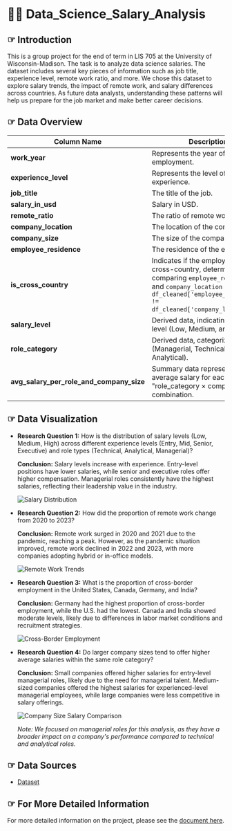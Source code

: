# 🔎💵 Data_Science_Salary_Analysis
## ☞ Introduction  
This is a group project for the end of term in LIS 705 at the University of Wisconsin-Madison. The task is to analyze data science salaries. The dataset includes several key pieces of information such as job title, experience level, remote work ratio, and more. We chose this dataset to explore salary trends, the impact of remote work, and salary differences across countries. As future data analysts, understanding these patterns will help us prepare for the job market and make better career decisions.  

## ☞ Data Overview
| **Column Name**                          | **Description**                                                                                             |
|------------------------------------------|-------------------------------------------------------------------------------------------------------------|
| **work_year**                            | Represents the year of employment.                                                                          |
| **experience_level**                     | Represents the level of work experience.                                                                     |
| **job_title**                            | The title of the job.                                                                                        |
| **salary_in_usd**                        | Salary in USD.                                                                                                |
| **remote_ratio**                         | The ratio of remote work.                                                                                    |
| **company_location**                     | The location of the company.                                                                                 |
| **company_size**                         | The size of the company.                                                                                     |
| **employee_residence**                   | The residence of the employee.                                                                               |
| **is_cross_country**                     | Indicates if the employee works cross-country, determined by comparing `employee_residence` and `company_location` (i.e., `df_cleaned['employee_residence'] != df_cleaned['company_location']`). |
| **salary_level**                         | Derived data, indicating the salary level (Low, Medium, and High).                                       |
| **role_category**                        | Derived data, categorizing the role (Managerial, Technical, and Analytical).                   |
| **avg_salary_per_role_and_company_size** | Summary data representing the average salary for each "role_category × company_size" combination.           |
  

## ☞ Data Visualization

- **Research Question 1:** How is the distribution of salary levels (Low, Medium, High) across different experience levels (Entry, Mid, Senior, Executive) and role types (Technical, Analytical, Managerial)?

  **Conclusion:** Salary levels increase with experience. Entry-level positions have lower salaries, while senior and executive roles offer higher compensation. Managerial roles consistently have the highest salaries, reflecting their leadership value in the industry.

  ![Salary Distribution](https://github.com/user-attachments/assets/e4b92ab8-27a3-46d4-b37d-dd93e08a97e2)

- **Research Question 2:** How did the proportion of remote work change from 2020 to 2023?

  **Conclusion:** Remote work surged in 2020 and 2021 due to the pandemic, reaching a peak. However, as the pandemic situation improved, remote work declined in 2022 and 2023, with more companies adopting hybrid or in-office models.

  ![Remote Work Trends](https://github.com/user-attachments/assets/1739a19a-3602-4bcd-9a53-218c127b54fd)

- **Research Question 3:** What is the proportion of cross-border employment in the United States, Canada, Germany, and India?

  **Conclusion:** Germany had the highest proportion of cross-border employment, while the U.S. had the lowest. Canada and India showed moderate levels, likely due to differences in labor market conditions and recruitment strategies.

  ![Cross-Border Employment](https://github.com/user-attachments/assets/4f76b960-cd84-4f76-bddd-09fd5d5f7484)

- **Research Question 4:** Do larger company sizes tend to offer higher average salaries within the same role category?

  **Conclusion:** Small companies offered higher salaries for entry-level managerial roles, likely due to the need for managerial talent. Medium-sized companies offered the highest salaries for experienced-level managerial employees, while large companies were less competitive in salary offerings.

  ![Company Size Salary Comparison](https://github.com/user-attachments/assets/9385876b-1be3-4c5f-a069-275f048b47fe)

  *Note: We focused on managerial roles for this analysis, as they have a broader impact on a company's performance compared to technical and analytical roles.*
 

## ☞ Data Sources  
- [Dataset](dataset.csv)  

## ☞ For More Detailed Information  
For more detailed information on the project, please see the [document here](code.ipynb).
